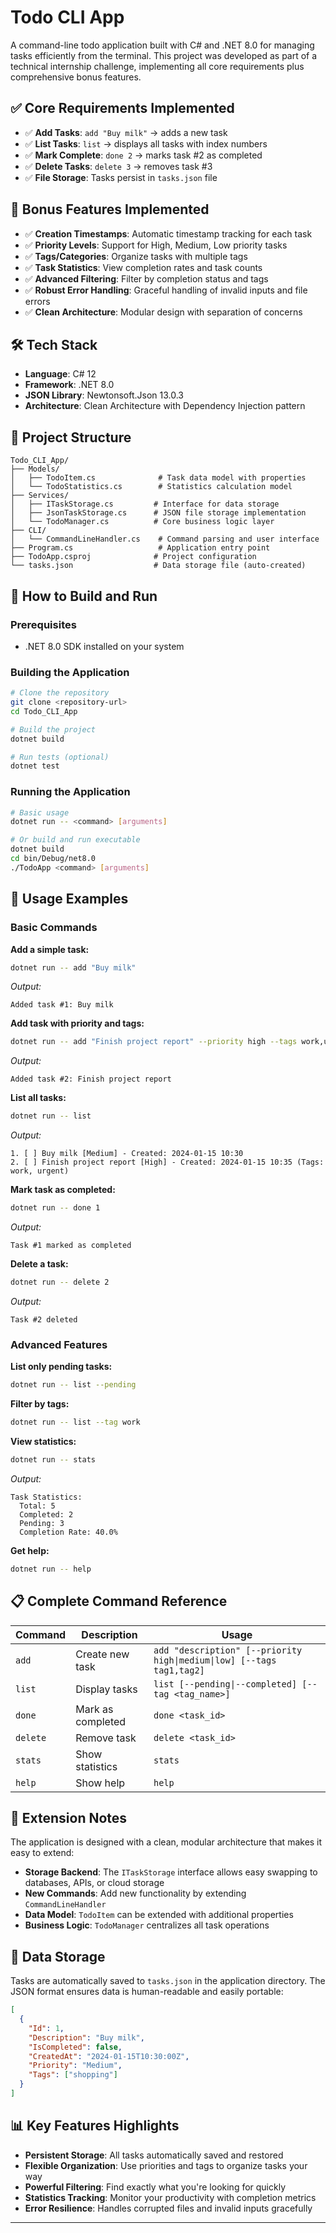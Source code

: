 # Todo CLI App

A command-line todo application built with C# and .NET 8.0 for managing tasks efficiently from the terminal. This project was developed as part of a technical internship challenge, implementing all core requirements plus comprehensive bonus features.

## ✅ Core Requirements Implemented

- ✅ **Add Tasks**: `add "Buy milk"` → adds a new task
- ✅ **List Tasks**: `list` → displays all tasks with index numbers  
- ✅ **Mark Complete**: `done 2` → marks task #2 as completed
- ✅ **Delete Tasks**: `delete 3` → removes task #3
- ✅ **File Storage**: Tasks persist in `tasks.json` file

## 🚀 Bonus Features Implemented

- ✅ **Creation Timestamps**: Automatic timestamp tracking for each task
- ✅ **Priority Levels**: Support for High, Medium, Low priority tasks
- ✅ **Tags/Categories**: Organize tasks with multiple tags
- ✅ **Task Statistics**: View completion rates and task counts
- ✅ **Advanced Filtering**: Filter by completion status and tags
- ✅ **Robust Error Handling**: Graceful handling of invalid inputs and file errors
- ✅ **Clean Architecture**: Modular design with separation of concerns

## 🛠️ Tech Stack

- **Language**: C# 12
- **Framework**: .NET 8.0
- **JSON Library**: Newtonsoft.Json 13.0.3
- **Architecture**: Clean Architecture with Dependency Injection pattern

## 📁 Project Structure

```
Todo_CLI_App/
├── Models/
│   ├── TodoItem.cs              # Task data model with properties
│   └── TodoStatistics.cs        # Statistics calculation model
├── Services/
│   ├── ITaskStorage.cs         # Interface for data storage
│   ├── JsonTaskStorage.cs      # JSON file storage implementation
│   └── TodoManager.cs          # Core business logic layer
├── CLI/
│   └── CommandLineHandler.cs    # Command parsing and user interface
├── Program.cs                   # Application entry point
├── TodoApp.csproj              # Project configuration
└── tasks.json                  # Data storage file (auto-created)

```

## 🚀 How to Build and Run

### Prerequisites
- .NET 8.0 SDK installed on your system

### Building the Application
```bash
# Clone the repository
git clone <repository-url>
cd Todo_CLI_App

# Build the project
dotnet build

# Run tests (optional)
dotnet test
```

### Running the Application
```bash
# Basic usage
dotnet run -- <command> [arguments]

# Or build and run executable
dotnet build
cd bin/Debug/net8.0
./TodoApp <command> [arguments]
```

## 📖 Usage Examples

### Basic Commands

**Add a simple task:**
```bash
dotnet run -- add "Buy milk"
```
*Output:*
```
Added task #1: Buy milk
```

**Add task with priority and tags:**
```bash
dotnet run -- add "Finish project report" --priority high --tags work,urgent
```
*Output:*
```
Added task #2: Finish project report
```

**List all tasks:**
```bash
dotnet run -- list
```
*Output:*
```
1. [ ] Buy milk [Medium] - Created: 2024-01-15 10:30
2. [ ] Finish project report [High] - Created: 2024-01-15 10:35 (Tags: work, urgent)
```

**Mark task as completed:**
```bash
dotnet run -- done 1
```
*Output:*
```
Task #1 marked as completed
```

**Delete a task:**
```bash
dotnet run -- delete 2
```
*Output:*
```
Task #2 deleted
```

### Advanced Features

**List only pending tasks:**
```bash
dotnet run -- list --pending
```

**Filter by tags:**
```bash
dotnet run -- list --tag work
```

**View statistics:**
```bash
dotnet run -- stats
```
*Output:*
```
Task Statistics:
  Total: 5
  Completed: 2
  Pending: 3
  Completion Rate: 40.0%
```

**Get help:**
```bash
dotnet run -- help
```

## 📋 Complete Command Reference

| Command | Description | Usage |
|---------|-------------|-------|
| `add` | Create new task | `add "description" [--priority high\|medium\|low] [--tags tag1,tag2]` |
| `list` | Display tasks | `list [--pending\|--completed] [--tag <tag_name>]` |
| `done` | Mark as completed | `done <task_id>` |
| `delete` | Remove task | `delete <task_id>` |
| `stats` | Show statistics | `stats` |
| `help` | Show help | `help` |

## 🔧 Extension Notes

The application is designed with a clean, modular architecture that makes it easy to extend:

- **Storage Backend**: The `ITaskStorage` interface allows easy swapping to databases, APIs, or cloud storage
- **New Commands**: Add new functionality by extending `CommandLineHandler`
- **Data Model**: `TodoItem` can be extended with additional properties
- **Business Logic**: `TodoManager` centralizes all task operations


## 💾 Data Storage

Tasks are automatically saved to `tasks.json` in the application directory. The JSON format ensures data is human-readable and easily portable:

```json
[
  {
    "Id": 1,
    "Description": "Buy milk",
    "IsCompleted": false,
    "CreatedAt": "2024-01-15T10:30:00Z",
    "Priority": "Medium",
    "Tags": ["shopping"]
  }
]
```

## 📊 Key Features Highlights

- **Persistent Storage**: All tasks automatically saved and restored
- **Flexible Organization**: Use priorities and tags to organize tasks your way  
- **Powerful Filtering**: Find exactly what you're looking for quickly
- **Statistics Tracking**: Monitor your productivity with completion metrics
- **Error Resilience**: Handles corrupted files and invalid inputs gracefully

---

